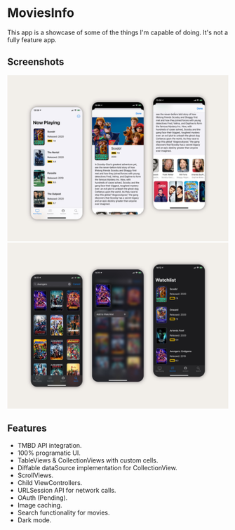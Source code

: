 # MoviesInfo
This app is a showcase of some of the things I'm capable of doing. It's not a fully feature app.

## Screenshots
<p align="center">
  <img src="Docs/1.JPG" />
  <img src="Docs/2.JPG" />
</p>

## Features
* TMBD API integration.
* 100% programatic UI.
* TableViews & CollectionViews with custom cells.
* Diffable dataSource implementation for CollectionView.
* ScrollViews.
* Child ViewControllers.
* URLSession API for network calls.
* OAuth (Pending).
* Image caching.
* Search functionality for movies.
* Dark mode.
